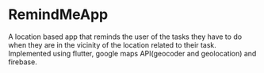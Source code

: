 # RemindMeApp
A location based app that reminds the user of the tasks they have to do when they are in the vicinity of the location related to their task. Implemented using flutter, google maps API(geocoder and geolocation) and firebase.
